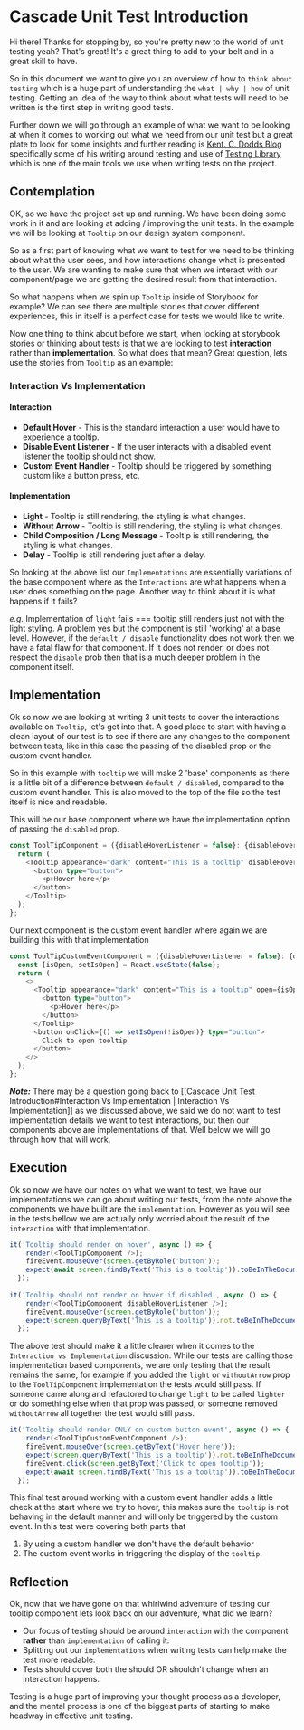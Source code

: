 # Cascade Unit Test Introduction

Hi there! Thanks for stopping by, so you're pretty new to the world of unit testing yeah? That's great! It's a great thing to add to your belt and in a great skill to have.

So in this document we want to give you an overview of how to `think about testing` which is a huge part of understanding the `what | why | how` of unit testing. Getting an idea of the way to think about what tests will need to be written is the first step in writing good tests.

Further down we will go through an example of what we want to be looking at when it comes to working out what we need from our unit test but a great plate to look for some insights and further reading is [Kent. C. Dodds Blog](https://kentcdodds.com/blog?q=testing) specifically some of his writing around testing and use of [Testing Library](https://testing-library.com/) which is one of the main tools we use when writing tests on the project.

## Contemplation

OK, so we have the project set up and running. We have been doing some work in it and are looking at adding / improving the unit tests. In the example we will be looking at `Tooltip` on our design system component.

So as a first part of knowing what we want to test for we need to be thinking about what the user sees, and how interactions change what is presented to the user. We are wanting to make sure that when we interact with our component/page we are getting the desired result from that interaction.

So what happens when we spin up `Tooltip` inside of Storybook for example? We can see there are multiple stories that cover different experiences, this in itself is a perfect case for tests we would like to write.

Now one thing to think about before we start, when looking at storybook stories or thinking about tests is that we are looking to test **interaction** rather than **implementation**. So what does that mean? Great question, lets use the stories from `Tooltip` as an example:

### Interaction Vs Implementation

#### Interaction

- **Default Hover** - This is the standard interaction a user would have to experience a tooltip.
- **Disable Event Listener** - If the user interacts with a disabled event listener the tooltip should not show.
- **Custom Event Handler** - Tooltip should be triggered by something custom like a button press, etc.

#### Implementation

- **Light** - Tooltip is still rendering, the styling is what changes.
- **Without Arrow** - Tooltip is still rendering, the styling is what changes.
- **Child Composition / Long Message** - Tooltip is still rendering, the styling is what changes.
- **Delay** - Tooltip is still rendering just after a delay.

So looking at the above list our `Implementations` are essentially variations of the base component where as the `Interactions` are what happens when a user does something on the page. Another way to think about it is what happens if it fails?

*e.g.* Implementation of `light` fails === tooltip still renders just not with the light styling. A problem yes but the component is still 'working' at a base level. However, if the `default / disable` functionality does not work then we have a fatal flaw for that component. If it does not render, or does not respect the `disable` prob then that is a much deeper problem in the component itself.

## Implementation

Ok so now we are looking at writing 3 unit tests to cover the interactions available on `Tooltip`, let's get into that. A good place to start with having a clean layout of our test is to see if there are any changes to the component between tests, like in this case the passing of the disabled prop or the custom event handler.

So in this example with `tooltip` we will make 2 'base' components as there is a little bit of a difference between `default / disabled`, compared to the custom event handler. This is also moved to the top of the file so the test itself is nice and readable.

This will be our base component where we have the implementation option of passing the `disabled` prop.

```typescript
const ToolTipComponent = ({disableHoverListener = false}: {disableHoverListener?: boolean}) => {
  return (
    <Tooltip appearance="dark" content="This is a tooltip" disableHoverListener={disableHoverListener}>
      <button type="button">
        <p>Hover here</p>
      </button>
    </Tooltip>
  );
};
```

Our next component is the custom event handler where again we are building this with that implementation

```typescript
const ToolTipCustomEventComponent = ({disableHoverListener = false}: {disableHoverListener?: boolean}) => {
  const [isOpen, setIsOpen] = React.useState(false);
  return (
    <>
      <Tooltip appearance="dark" content="This is a tooltip" open={isOpen} disableHoverListener={disableHoverListener}>
        <button type="button">
          <p>Hover here</p>
        </button>
      </Tooltip>
      <button onClick={() => setIsOpen(!isOpen)} type="button">
        Click to open tooltip
      </button>
    </>
  );
};
```

***Note:*** There may be a question going back to [[Cascade Unit Test Introduction#Interaction Vs Implementation | Interaction Vs Implementation]] as we discussed above, we said we do not want to test implementation details we want to test interactions, but then our components above are implementations of that. Well below we will go through how that will work.

## Execution

Ok so now we have our notes on what we want to test, we have our implementations we can go about writing our tests, from the note above the components we have built are the `implementation`. However as you will see in the tests bellow we are actually only worried about the result of the `interaction` with that implementation.

```typescript
it('Tooltip should render on hover', async () => {
    render(<ToolTipComponent />);
    fireEvent.mouseOver(screen.getByRole('button'));
    expect(await screen.findByText('This is a tooltip')).toBeInTheDocument();
  });
  
it('Tooltip should not render on hover if disabled', async () => {
    render(<ToolTipComponent disableHoverListener />);
    fireEvent.mouseOver(screen.getByRole('button'));
    expect(screen.queryByText('This is a tooltip')).not.toBeInTheDocument();
  });
```

The above test should make it a little clearer when it comes to the `Interaction vs Implementation` discussion. While our tests are calling those implementation based components, we are only testing that the result remains the same, for example if you added the `light` or `withoutArrow` prop to the `ToolTipComponent` implementation the tests would still pass. If someone came along and refactored to change `light` to be called `lighter` or do something else when that prop was passed, or someone removed `withoutArrow` all together the test would still pass.

```typescript
it('Tooltip should render ONLY on custom button event', async () => {
    render(<ToolTipCustomEventComponent />);
    fireEvent.mouseOver(screen.getByText('Hover here'));
    expect(screen.queryByText('This is a tooltip')).not.toBeInTheDocument();
    fireEvent.click(screen.getByText('Click to open tooltip'));
    expect(await screen.findByText('This is a tooltip')).toBeInTheDocument();
  });
```

This final test around working with a custom event handler adds a little check at the start where we try to hover, this makes sure the `tooltip` is not behaving in the default manner and will only be triggered by the custom event. In this test were covering both parts that

1. By using a custom handler we don't have the default behavior
2. The custom event works in triggering the display of the `tooltip`.

## Reflection

Ok, now that we have gone on that whirlwind adventure of testing our tooltip component lets look back on our adventure, what did we learn?

- Our focus of testing should be around `interaction` with the component **rather** than `implementation` of calling it.
- Splitting out our `implementations` when writing tests can help make the test more readable.
- Tests should cover both the should OR shouldn't change when an interaction happens.

Testing is a huge part of improving your thought process as a developer, and the mental process is one of the biggest parts of starting to make headway in effective unit testing.
